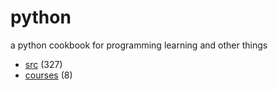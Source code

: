 # python
a python cookbook for programming learning and other things

+ [src](src/README.md) (327)
+ [courses](courses/README.md) (8)
